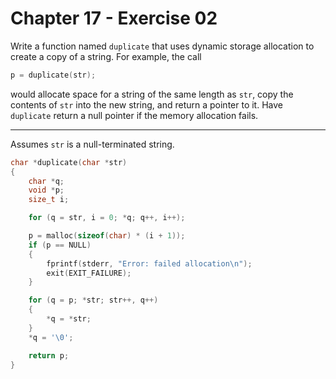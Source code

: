 # Chapter 17 - Exercise 02

Write a function named `duplicate` that uses dynamic storage allocation to
create a copy of a string.  For example, the call  

```C
p = duplicate(str);
```

would allocate space for a string of the same length as `str`, copy the contents
of `str` into the new string, and return a pointer to it.  Have `duplicate`
return a null pointer if the memory allocation fails.


---

Assumes `str` is a null-terminated string.

```C
char *duplicate(char *str)
{
    char *q;
    void *p;
    size_t i;

    for (q = str, i = 0; *q; q++, i++);

    p = malloc(sizeof(char) * (i + 1));
    if (p == NULL)
    {
        fprintf(stderr, "Error: failed allocation\n");
        exit(EXIT_FAILURE);
    }

    for (q = p; *str; str++, q++)
    {
        *q = *str;
    }
    *q = '\0';

    return p;
}
```
